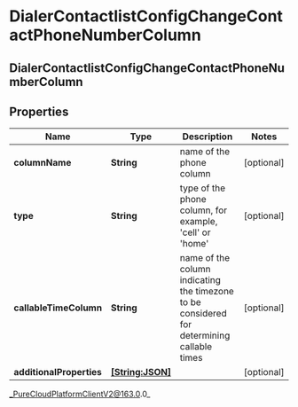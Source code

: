 # DialerContactlistConfigChangeContactPhoneNumberColumn

## DialerContactlistConfigChangeContactPhoneNumberColumn

## Properties

|Name | Type | Description | Notes|
|------------ | ------------- | ------------- | -------------|
| **columnName** | **String** | name of the phone column | [optional] |
| **type** | **String** | type of the phone column, for example, &#39;cell&#39; or &#39;home&#39; | [optional] |
| **callableTimeColumn** | **String** | name of the column indicating the timezone to be considered for determining callable times | [optional] |
| **additionalProperties** | [**[String:JSON]**](JSON) |  | [optional] |



_PureCloudPlatformClientV2@163.0.0_
